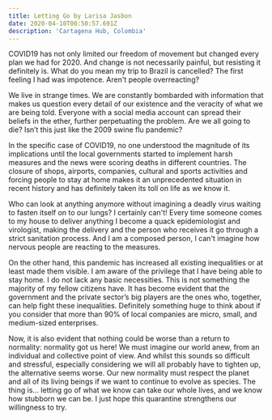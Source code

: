 ```yaml
---
title: Letting Go by Larisa Jasbon
date: 2020-04-10T00:50:57.691Z
description: 'Cartagena Hub, Colombia'
---
```

COVID19 has not only limited our freedom of movement but changed every plan we had for 2020. And change is not necessarily painful, but resisting it definitely is. What do you mean my trip to Brazil is cancelled? The first feeling I had was impotence. Aren't people overreacting?

We live in strange times. We are constantly bombarded with information that makes us question every detail of our existence and the veracity of what we are being told. Everyone with a social media account can spread their beliefs in the ether, further perpetuating the problem. Are we all going to die? Isn’t this just like the 2009 swine flu pandemic?

In the specific case of COVID19, no one understood the magnitude of its implications until the local governments started to implement harsh measures and the news were scoring deaths in different countries. The closure of shops, airports, companies, cultural and sports activities and forcing people to stay at home makes it an unprecedented situation in recent history and has definitely taken its toll on life as we know it.

Who can look at anything anymore without imagining a deadly virus waiting to fasten itself on to our lungs? I certainly can't! Every time someone comes to my house to deliver anything I become a quack epidemiologist and virologist, making the delivery and the person who receives it go through a strict sanitation process. And I am a composed person, I can't imagine how nervous people are reacting to the measures.

On the other hand, this pandemic has increased all existing inequalities or at least made them visible. I am aware of the privilege that I have being able to stay home. I do not lack any basic necessities. This is not something the majority of my fellow citizens have. It has become evident that the government and the private sector’s big players are the ones who, together, can help fight these inequalities. Definitely something huge to think about if you consider that more than 90% of local companies are micro, small, and medium-sized enterprises.

Now, it is also evident that nothing could be worse than a return to normality: normality got us here! We must imagine our world anew, from an individual and collective point of view. And whilst this sounds so difficult and stressful, especially considering we will all probably have to tighten up, the alternative seems worse. Our new normality must respect the planet and all of its living beings if we want to continue to evolve as species. The thing is… letting go of what we know can take our whole lives, and we know how stubborn we can be. I just hope this quarantine strengthens our willingness to try.